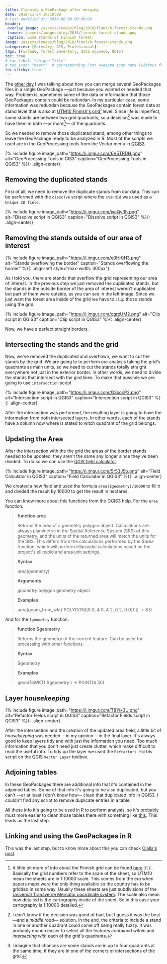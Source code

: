 ```yaml
---
title: Cleaning a GeoPackage after merging 
date: 2018-11-24 19:10:00
# last_modified_at: 2018-00-00 00:00:00
header: 
 overlay_image: /assets/images/blog/2018/finnish-forest-stands.png
 teaser: /assets/images/blog/2018/finnish-forest-stands.png
 caption: Some stands of Finnish forest
image: /assets/images/blog/2018/finnish-forest-stands.png
categories: [Forestry, GIS, Professional]
tags: [Finland, forest inventory, data science, QGIS]
toc: true
# toc_label: "Unique Title"
# toc_icon: "heart"  # corresponding Font Awesome icon name (without fa prefix)
toc_sticky: true
---
```


The [other day](/blog/2018/11/19/merging-geopackages/) I was talking about how you can merge several GeoPackages files in a single GeoPackage —just because you wanted or needed that way. Problem is, sometimes some of the data or information that those GeoPackages contain could be redundan. In my particular case, some information was redundan because the GeoPackages contain forest data at stand level that is also at [UTM10 Finnish's grid](http://kartat.kapsi.fi/files/karttalehtijako_ruudukko/kaikki/etrs89)[^1] level. Since life is imperfect, some stands are between two grid quadrants, so a decision[^3] was made to have them in both —or more[^2]— of the quadrants. 

So we needed to remove those duplicated stand, among other things to leave the GeoPackage ready to be analyzed in R. Most of the scripts we used are in the GeoProcessing tools from the Vector menu in [QGIS3](https://qgis.org/). 

{% include figure image_path="https://i.imgur.com/6V5TRDH.png" alt="GeoProcessing Tools in GIS3" caption="GeoProcessing Tools in QGIS3" %}{: .align-center}

## Removing the duplicated stands

First of all, we need to remove the duplicate stands from our data. This can be performed with the  `dissolve` script where the `standid` was used as a `Unique ID field`.  

{% include figure image_path="https://i.imgur.com/jxcQy3h.png" alt="Dissolve script in QGIS3" caption="Dissolve script in QGIS3" %}{: .align-center}

## Removing the stands outside of our area of interest

{% include figure image_path="https://i.imgur.com/e0Hr0H3.png" alt="Stands overflowing the border" caption="Stands overflowing the border" %}{: .align-left style="max-width: 300px"} 

As I told you, there are stands that overflow the grid representing our area of interest. In the previous step we just removed the duplicated stands, but the stands in the outside border of the area of interest weren't duplicated but part of them were outside, as you can see in the left image. Since we just want the forest area inside of the grid we have to `clip` those stands using the grid. 

{% include figure image_path="https://i.imgur.com/cgrzUM2.png" alt="Clip script in QGIS3" caption="Clip script in QGIS3" %}{: .align-center}

Now, we have a perfect straight borders. 

## Intersecting the stands and the grid

Now, we've removed the duplicated and overflown, we want to cut the stands by the grid. We are going to to perform our analysis taking the grid's quadrants as main units, so we need to cut the stands totally straight everywhere not just in the exterior border. In other words, we need to divide the stands that intersect with the gird lines. To make that possible we are going to use `intersection` script 

{% include figure image_path="https://i.imgur.com/G3xocP2.png" alt="Intersection script in QGIS3" caption="Intersection script in QGIS3" %}{: .align-center}

After the intersection was performed, the resulting layer is going to have the information from both intersected layers. In other words, each of the stands have a column now where is stated to witch quadrant of the grid belongs.

## Updating the Area

After the intersection with the the grid the areas of the border stands needed to be updated, they aren't the same any longer since they've been divided. To do so we can use the [QGIS field calculator](https://docs.qgis.org/2.8/en/docs/user_manual/working_with_vector/field_calculator.html). 

{% include figure image_path="https://i.imgur.com/5r53J5o.png" alt="Field Calculator in QGIS3" caption="Field Calculator in QGIS3" %}{: .align-center}

We created a new field and used the formula `area($geometry)/10000` to fill it and divided the result by 10000 to get the result in hectares. 

You can know more about this functions from the QGIS3 help. For the `area` function. 

> **function area**
>
> Returns the area of a geometry polygon object. Calculations are always planimetric in the Spatial Reference System (SRS) of this geometry, and the units of the returned area will match the units for the SRS. This differs from the calculations performed by the $area function, which will perform ellipsoidal calculations based on the project's ellipsoid and area unit settings.
>
> **Syntax**
>
> area(geometry)
>
> **Arguments**
>
> *geometry*
> polygon geometry object
>
> **Examples**
>
> area(geom_from_wkt('POLYGON((0 0, 4 0, 4 2, 0 2, 0 0))')) → 8.0

And for the `$geometry` function. 

> **function $geometry**
>
> Returns the geometry of the current feature. Can be used for processing with other functions.
>
> **Syntax**
>
> $geometry
>
> **Examples**
>
> geomToWKT( $geometry ) → POINT(6 50)

## Layer *housekeeping*

{% include figure image_path="https://i.imgur.com/T8Yix3U.png" alt="Refactor Fields script in QGIS3" caption="Refactor Fields script in QGIS3" %}{: .align-center}

After the intersection and the creation of the updated area field, a little bit of *housekeeping* was needed —in my opinion— in the final layer. It's always good to keep layers tidy and with just the information you need. Too much information that you don't need just create clutter, which make difficult to read the useful info. To tidy up the layer we used the `Refractors fields` script on the QGIS `Vector Layer` toolbox. 

## Adjoining tables

In these GeoPackages there are additional info that it's contained in the adjoined tables. Some of that info it's going to be also duplicated, but you can't —or at least I don't know how— clean that duplicated info in QGIS3. I couldn't find any script to remove duplicate entries in a table. 

All these info it's going to be used in R to perform analysis, so it's probably must more easier to clean those tables there with something like [this](https://stackoverflow.com/questions/13967063/remove-duplicated-rows). This leads us the last step. 

## Linking and using the GeoPackages in R

This was the last step, but to know more about this you can check [Olalla's post](https://olalladiaz.net/blog/2018/11/02/working-with-gpkg-r/). 



[^1]: A little bit more of info about the Finnish grid can be found [here](https://www.maanmittauslaitos.fi/asioi-verkossa/palveluiden-kayttoohjeet/kiinteistotietopalvelun-kayttoohjeet/kartan-haku#haku-karttalehden-numerolla) 🇫🇮. Basically the grid numbers refer to the scale of the sheet, so UTM10 mean the sheets are in 1:10000 scale. This comes from the era when papers maps were the only thing available so the country has to be gridded in some way. Usually these sheets are just subdivisions of the [Universal Transverse Mercator coordinate system](https://en.wikipedia.org/wiki/Universal_Transverse_Mercator_coordinate_system). The scale also mean how detailed is the cartography inside of the sheet. So in this case your cartography is 1:10000 detailed.
[^2]: I imagine that chances are some stands are in up to four quadrants at the same time, if they are in one of the corners or intersections of the grid.
[^3]: I don't know if the decision was good of bad, but I guess it was the best —and a *middle road*— solution. In the end, the criteria to include a stand in one or another quadrant could come off being really fuzzy. It was probably munch easier to select all the features *contained within* and *intersecting with* each of the grid's quadrants.

